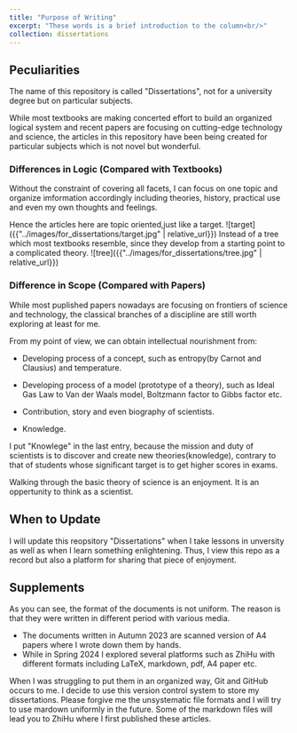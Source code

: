 ```yaml
---
title: "Purpose of Writing"
excerpt: "These words is a brief introduction to the column<br/>"
collection: dissertations
---
```


## Peculiarities

The name of this repository is called "Dissertations", not for a university degree but on particular subjects.

While most textbooks are making concerted effort to build an organized logical system and recent papers are focusing on cutting-edge technology and science, the articles in this repository have been being created for particular subjects which is not novel but wonderful.

### Differences in Logic (Compared with Textbooks)
Without the constraint of covering all facets, I can focus on one topic and organize imformation accordingly including theories, history, practical use and even my own thoughts and feelings.

Hence the articles here are topic oriented,just like a target.
![target]({{"../images/for_dissertations/target.jpg" | relative_url}})
Instead of a tree which most textbooks resemble, since they develop from a starting point to a complicated theory.
![tree]({{"../images/for_dissertations/tree.jpg" | relative_url}})

### Difference in Scope (Compared with Papers)
While most puplished papers nowadays are focusing on frontiers of science and technology, the classical branches of a discipline are still worth exploring at least for me.

From my point of view, we can obtain intellectual nourishment from:
* Developing process of a concept, such as entropy(by Carnot and Clausius) and temperature.

* Developing process of a model (prototype of a theory), such as Ideal Gas Law to Van der Waals model, Boltzmann factor to Gibbs factor etc.

* Contribution, story and even biography of scientists.

* Knowledge.

I put "Knowlege" in the last entry, because the mission and duty of scientists is to discover and create new theories(knowledge), contrary to that of students whose significant target is to get higher scores in exams.

Walking through the basic theory of science is an enjoyment. It is an oppertunity to think as a scientist.

## When to Update
I will update this reopsitory "Dissertations" when I take lessons in unversity as well as when I learn something enlightening. Thus, I view this repo as a record but also a platform for sharing that piece of enjoyment.

## Supplements
As you can see, the format of the documents is not uniform. The reason is that they were written in different period with various media. 
* The documents written in Autumn 2023 are scanned version of A4 papers where I wrote down them by hands.
* While in Spring 2024 I explored several platforms such as ZhiHu with different formats including LaTeX, markdown, pdf, A4 paper etc.

When I was struggling to put them in an organized way, Git and GitHub occurs to me. I decide to use this version control system to store my dissertations. Please forgive me the unsystematic file formats and I will try to use mardown uniformly in the future. Some of the markdown files will lead you to ZhiHu where I first published these articles.